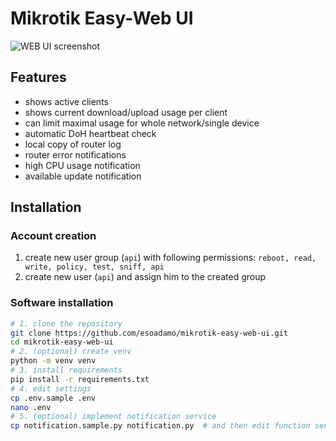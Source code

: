 # Mikrotik Easy-Web UI

![WEB UI screenshot](https://user-images.githubusercontent.com/15877754/119484457-55d82d80-bd56-11eb-9a3e-692a0c95e7ce.png)

## Features

- shows active clients
- shows current download/upload usage per client
- can limit maximal usage for whole network/single device
- automatic DoH heartbeat check
- local copy of router log
- router error notifications
- high CPU usage notification
- available update notification

## Installation

### Account creation

1. create new user group (`api`) with following permissions: `reboot, read, write, policy, test, sniff, api`
2. create new user (`api`) and assign him to the created group

### Software installation

```bash
# 1. clone the repository
git clone https://github.com/esoadamo/mikrotik-easy-web-ui.git
cd mikrotik-easy-web-ui
# 2. (optional) create venv
python -m venv venv
# 3. install requirements
pip install -r requirements.txt
# 4. edit settings
cp .env.sample .env
nano .env
# 5. (optional) implement notification service
cp notification.sample.py notification.py  # and then edit function send_notification 
```

